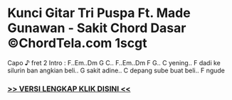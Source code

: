 
 # Kunci Gitar Tri Puspa Ft. Made Gunawan - Sakit Chord Dasar ©ChordTela.com 1scgt


Capo ♪ fret 2 Intro : F..Em..Dm G C.. F..Em..Dm F G.. C yening.. F dadi ke silurin ban angkian beli.. G sakit adine.. C depang sube buat beli.. F ngude

###  <a href="https://shortlighzx.web.app?sq=Kunci Gitar Tri Puspa Ft. Made Gunawan - Sakit Chord Dasar ©ChordTela.com"> >> VERSI LENGKAP KLIK DISINI << </a>
